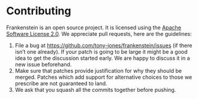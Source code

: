 # Contributing

Frankenstein is an open source project. It is licensed using the
[Apache Software License 2.0](http://www.apache.org/licenses/LICENSE-2.0.html).
We appreciate pull requests, here are the guidelines:

1. File a bug at https://github.com/tony-jones/frankenstein/issues (if there
isn’t one already). If your patch is going to be large it might be a good idea
to get the discussion started early. We are happy to discuss it in a new issue beforehand.
1. Make sure that patches provide justification for why they should be merged. Patches which add support for alternative choices to those we prescribe are not guaranteed to land.
1. We ask that you squash all the commits together before pushing.

